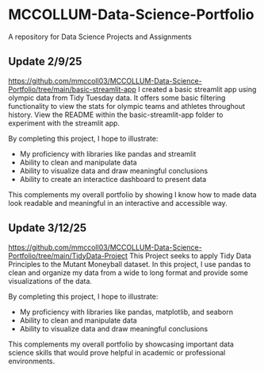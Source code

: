# MCCOLLUM-Data-Science-Portfolio
 A repository for Data Science Projects and Assignments

## Update 2/9/25
 https://github.com/mmccoll03/MCCOLLUM-Data-Science-Portfolio/tree/main/basic-streamlit-app
I created a basic streamlit app using olympic data from Tidy Tuesday data. It offers some basic filtering functionality to view the stats for olympic teams and athletes throughout history. View the README within the basic-streamlit-app folder to experiment with the streamlit app.

By completing this project, I hope to illustrate:
 - My proficiency with libraries like pandas and streamlit
 - Ability to clean and manipulate data
 - Ability to visualize data and draw meaningful conclusions
 - Ability to create an interactice dashboard to present data

 This complements my overall portfolio by showing I know how to made data look readable and meaningful in an interactive and accessible way. 

## Update 3/12/25 
 https://github.com/mmccoll03/MCCOLLUM-Data-Science-Portfolio/tree/main/TidyData-Project
This Project seeks to apply Tidy Data Principles to the Mutant Moneyball dataset. In this project, I use pandas to clean and organize my data from a wide to long format and provide some visualizations of the data. 

By completing this project, I hope to illustrate:
 - My proficiency with libraries like pandas, matplotlib, and seaborn
 - Ability to clean and manipulate data
 - Ability to visualize data and draw meaningful conclusions

 This complements my overall portfolio by showcasing important data science skills that would prove helpful in academic or professional environments. 